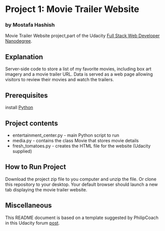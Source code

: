 # Project 1: Movie Trailer Website
### by Mostafa Hashish
Movie Trailer Website project,part of the Udacity [Full Stack Web Developer Nanodegree](https://www.udacity.com/course/full-stack-web-developer-nanodegree--nd004).
## Explanation
Server-side code to store a list of my favorite movies, including box art imagery and a movie trailer URL. Data is served as a web page allowing visitors to review their movies and watch the trailers.

## Prerequisites

install [Python](https://www.python.org/downloads/)


## Project contents

* entertainment_center.py - main Python script to run
* media.py - contains the class Movie that stores movie details
* fresh_tomatoes.py - creates the HTML file for the website (Udacity supplied)

## How to Run Project

Download the project zip file to you computer and unzip the file. Or clone this repository to your desktop.
Your default browser should launch a new tab displaying the movie trailer website.

## Miscellaneous

This README document is based on a template suggested by PhilipCoach in this Udacity forum [post](https://discussions.udacity.com/t/readme-files-in-project-1/23524).
